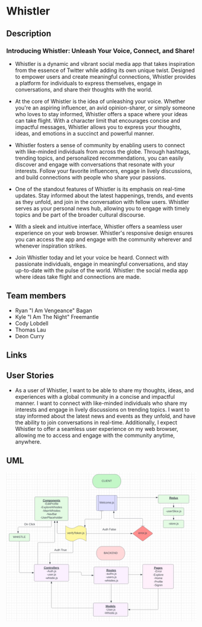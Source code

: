 # Whistler

## Description

### Introducing Whistler: Unleash Your Voice, Connect, and Share!

- Whistler is a dynamic and vibrant social media app that takes inspiration from the essence of Twitter while adding its own unique twist. Designed to empower users and create meaningful connections, Whistler provides a platform for individuals to express themselves, engage in conversations, and share their thoughts with the world.

- At the core of Whistler is the idea of unleashing your voice. Whether you're an aspiring influencer, an avid opinion-sharer, or simply someone who loves to stay informed, Whistler offers a space where your ideas can take flight. With a character limit that encourages concise and impactful messages, Whistler allows you to express your thoughts, ideas, and emotions in a succinct and powerful manner.

- Whistler fosters a sense of community by enabling users to connect with like-minded individuals from across the globe. Through hashtags, trending topics, and personalized recommendations, you can easily discover and engage with conversations that resonate with your interests. Follow your favorite influencers, engage in lively discussions, and build connections with people who share your passions.

- One of the standout features of Whistler is its emphasis on real-time updates. Stay informed about the latest happenings, trends, and events as they unfold, and join in the conversation with fellow users. Whistler serves as your personal news hub, allowing you to engage with timely topics and be part of the broader cultural discourse.

- With a sleek and intuitive interface, Whistler offers a seamless user experience on your web browser. Whistler's responsive design ensures you can access the app and engage with the community wherever and whenever inspiration strikes.

- Join Whistler today and let your voice be heard. Connect with passionate individuals, engage in meaningful conversations, and stay up-to-date with the pulse of the world. Whistler: the social media app where ideas take flight and connections are made.

## Team members

- Ryan "I Am Vengeance" Bagan
- Kyle "I Am The Night" Freemantle
- Cody Lobdell
- Thomas Lau
- Deon Curry

## Links

## User Stories

- As a user of Whistler, I want to be able to share my thoughts, ideas, and experiences with a global community in a concise and impactful manner. I want to connect with like-minded individuals who share my interests and engage in lively discussions on trending topics. I want to stay informed about the latest news and events as they unfold, and have the ability to join conversations in real-time. Additionally, I expect Whistler to offer a seamless user experience on my web browser, allowing me to access and engage with the community anytime, anywhere.

## UML

![UML](img/UML_401_Final.jpg)
